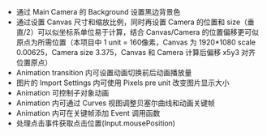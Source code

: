 * 通过 Main Camera 的 Background 设置黑边背景色
* 通过设置 Canvas 尺寸和缩放比例，同时再设置 Camera 的位置和 size（垂直/2）可以似坐标系单位易于计算，结合 Canvas/Camera 的位置偏移更可似原点为所需位置（本项目中 1 unit = 160像素，Canvas 为 1920*1080 scale 0.00625，Camera size 3.375，Canvas 和 Camera 计算后偏移 x5y3 对齐位置原点）
* Animation transition 内可设置动画切换前后动画播放量
* 图片的 Import Settings 内可使用 Pixels pre unit 改变图片显示大小
* Animation 可控制子对象动画
* Animation 内可通过 Curves 视图调整贝塞尔曲线和动画关键帧
* Animation 内可在关键帧添加 Event 调用函数
* 处理点击事件获取点击位置(Input.mousePosition)

